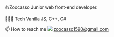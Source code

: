 👍Zoocasso
Junior web front-end developer.

🧑🏻‍💻 Tech
Vanilla JS, C++, C#

📫 How to reach me
<a href="https://simpleicons.org/?q=mail" target="_blank"><img src="https://img.shields.io/badge/Gmail-EA4335?style=flat-square&logo=[4. 로고명(아이콘명)]&logoColor=white"/></a> zoocasso1590@gmail.com
